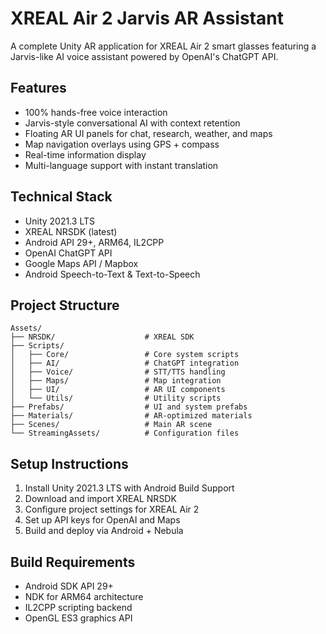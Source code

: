 # XREAL Air 2 Jarvis AR Assistant

A complete Unity AR application for XREAL Air 2 smart glasses featuring a Jarvis-like AI voice assistant powered by OpenAI's ChatGPT API.

## Features
- 100% hands-free voice interaction
- Jarvis-style conversational AI with context retention
- Floating AR UI panels for chat, research, weather, and maps
- Map navigation overlays using GPS + compass
- Real-time information display
- Multi-language support with instant translation

## Technical Stack
- Unity 2021.3 LTS
- XREAL NRSDK (latest)
- Android API 29+, ARM64, IL2CPP
- OpenAI ChatGPT API
- Google Maps API / Mapbox
- Android Speech-to-Text & Text-to-Speech

## Project Structure
```
Assets/
├── NRSDK/                    # XREAL SDK
├── Scripts/
│   ├── Core/                 # Core system scripts
│   ├── AI/                   # ChatGPT integration
│   ├── Voice/                # STT/TTS handling
│   ├── Maps/                 # Map integration
│   ├── UI/                   # AR UI components
│   └── Utils/                # Utility scripts
├── Prefabs/                  # UI and system prefabs
├── Materials/                # AR-optimized materials
├── Scenes/                   # Main AR scene
└── StreamingAssets/          # Configuration files
```

## Setup Instructions
1. Install Unity 2021.3 LTS with Android Build Support
2. Download and import XREAL NRSDK
3. Configure project settings for XREAL Air 2
4. Set up API keys for OpenAI and Maps
5. Build and deploy via Android + Nebula

## Build Requirements
- Android SDK API 29+
- NDK for ARM64 architecture
- IL2CPP scripting backend
- OpenGL ES3 graphics API